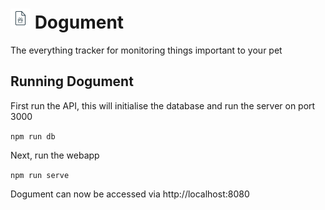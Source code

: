 # ![Dogument logo](src/assets/logo//favicon-32x32.png) Dogument

The everything tracker for monitoring things important to your pet

## Running Dogument

First run the API, this will initialise the database and run the server on port 3000

`npm run db`

Next, run the webapp

`npm run serve`

Dogument can now be accessed via http://localhost:8080